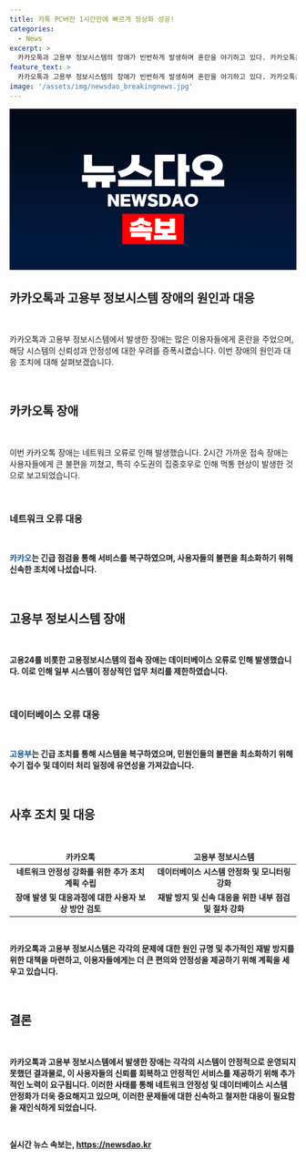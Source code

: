 ```yaml
---
title: 카톡 PC버전 1시간만에 빠르게 정상화 성공!
categories:
  - News
excerpt: >
  카카오톡과 고용부 정보시스템의 장애가 빈번하게 발생하며 혼란을 야기하고 있다. 카카오톡은 18일 오전 1시간 26분간 접속 장애를 겪었고, 고용부 정보시스템도 오전에 접속 장애가 발생했다. 카카오는 긴급 점검을 거쳐 기능을 복구했으며, 고용부는 정상 복구될 때까지 수기로 민원을 접수하고 처리를 연기할 수 있게 조치했다. 한편 카카오 창업자 김범수 경영쇄신위원장에 대한 사법리스크가 커진 상황에서 장애로 인한 혼란이 더해지고 있다.
feature_text: >
  카카오톡과 고용부 정보시스템의 장애가 빈번하게 발생하며 혼란을 야기하고 있다. 카카오톡은 18일 오전 1시간 26분간 접속 장애를 겪었고, 고용부 정보시스템도 오전에 접속 장애가 발생했다. 카카오는 긴급 점검을 거쳐 기능을 복구했으며, 고용부는 정상 복구될 때까지 수기로 민원을 접수하고 처리를 연기할 수 있게 조치했다. 한편 카카오 창업자 김범수 경영쇄신위원장에 대한 사법리스크가 커진 상황에서 장애로 인한 혼란이 더해지고 있다.
image: '/assets/img/newsdao_breakingnews.jpg'
---
```


<p><img src="/assets/img/newsdao_breakingnews.jpg" alt="pcversion 속보" /></p>

<h2 data-ke-size="size26">카카오톡과 고용부 정보시스템 장애의 원인과 대응</h2>

<p data-ke-size="size16">&nbsp;</p>

<p>카카오톡과 고용부 정보시스템에서 발생한 장애는 많은 이용자들에게 혼란을 주었으며, 해당 시스템의 신뢰성과 안정성에 대한 우려를 증폭시켰습니다. 이번 장애의 원인과 대응 조치에 대해 살펴보겠습니다. </p>

<p data-ke-size="size16">&nbsp;</p>

<h2 data-ke-size="size26">카카오톡 장애</h2>

<p data-ke-size="size16">&nbsp;</p>

<p>이번 카카오톡 장애는 네트워크 오류로 인해 발생했습니다. 2시간 가까운 접속 장애는 사용자들에게 큰 불편을 끼쳤고, 특히 수도권의 집중호우로 인해 먹통 현상이 발생한 것으로 보고되었습니다.</p>

<p data-ke-size="size16">&nbsp;</p>

<h3>네트워크 오류 대응</h3>

<p data-ke-size="size16">&nbsp;</p>

<p><b><span style="color: #1a5490;">카카오</span><b>는 긴급 점검을 통해 서비스를 복구하였으며, 사용자들의 불편을 최소화하기 위해 신속한 조치에 나섰습니다.</p>

<p data-ke-size="size16">&nbsp;</p>

<h2 data-ke-size="size26">고용부 정보시스템 장애</h2>

<p data-ke-size="size16">&nbsp;</p>

<p>고용24를 비롯한 고용정보시스템의 접속 장애는 데이터베이스 오류로 인해 발생했습니다. 이로 인해 일부 시스템이 정상적인 업무 처리를 제한하였습니다.</p>

<p data-ke-size="size16">&nbsp;</p>

<h3>데이터베이스 오류 대응</h3>

<p data-ke-size="size16">&nbsp;</p>

<p><b><span style="color: #1a5490;">고용부</span><b>는 긴급 조치를 통해 시스템을 복구하였으며, 민원인들의 불편을 최소화하기 위해 수기 접수 및 데이터 처리 일정에 유연성을 가져갔습니다.</p>

<p data-ke-size="size16">&nbsp;</p>

<h2 data-ke-size="size26">사후 조치 및 대응</h2>

<p data-ke-size="size16">&nbsp;</p>

<table>
    <thead>
        <tr>
            <td style="text-align: center; height: 17px;"><b>카카오톡</b></td>
            <td style="text-align: center; height: 17px;"><b>고용부 정보시스템</b></td>
        </tr>
    </thead>
    <tbody>
        <tr>
            <td style="text-align: center; height: 17px;">네트워크 안정성 강화를 위한 추가 조치 계획 수립</td>
            <td style="text-align: center; height: 17px;">데이터베이스 시스템 안정화 및 모니터링 강화</td>
        </tr>
        <tr>
            <td style="text-align: center; height: 17px;">장애 발생 및 대응과정에 대한 사용자 보상 방안 검토</td>
            <td style="text-align: center; height: 17px;">재발 방지 및 신속 대응을 위한 내부 점검 및 절차 강화</td>
        </tr>
    </tbody>
</table>

<p data-ke-size="size16">&nbsp;</p>

<p>카카오톡과 고용부 정보시스템은 각각의 문제에 대한 원인 규명 및 추가적인 재발 방지를 위한 대책을 마련하고, 이용자들에게는 더 큰 편의와 안정성을 제공하기 위해 계획을 세우고 있습니다.</p>

<p data-ke-size="size16">&nbsp;</p>

<h2 data-ke-size="size26">결론</h2>

<p data-ke-size="size16">&nbsp;</p>

<p>카카오톡과 고용부 정보시스템에서 발생한 장애는 각각의 시스템이 안정적으로 운영되지 못했던 결과물로, 이 사용자들의 신뢰를 회복하고 안정적인 서비스를 제공하기 위해 추가적인 노력이 요구됩니다. 이러한 사태를 통해 네트워크 안정성 및 데이터베이스 시스템 안정화가 더욱 중요해지고 있으며, 이러한 문제들에 대한 신속하고 철저한 대응이 필요함을 재인식하게 되었습니다.</p>

<p data-ke-size="size16">&nbsp;</p>
실시간 뉴스 속보는, <a href="https://newsdao.kr" rel="dofollow">https://newsdao.kr</a>


